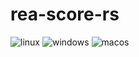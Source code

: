 # rea-score-rs

![linux](https://github.com/Levitanus/rea-score-rs/actions/workflows/build-linux.yml/badge.svg)
![windows](https://github.com/Levitanus/rea-score-rs/actions/workflows/build-windows.yml/badge.svg)
![macos](https://github.com/Levitanus/rea-score-rs/actions/workflows/build-macos.yml/badge.svg)

